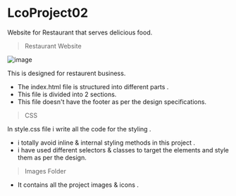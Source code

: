# LcoProject02
Website for Restaurant that serves delicious food.
>Restaurant Website

![image](https://user-images.githubusercontent.com/109961309/210374892-34aa0932-ed56-406f-979e-c14eee80b1f9.png)

This is designed for restaurent business.

*   The index.html file is structured into different parts .
*   This file is divided into 2 sections.
*   This file doesn't have the footer as per the design specifications.

>CSS

In style.css file i write all the code for the styling .

* i totally avoid inline & internal styling methods in this project  .
* i have used different selectors & classes to target the elements and style them as per the design.

>Images Folder

* It contains all the project images & icons .

